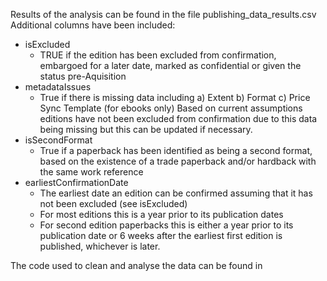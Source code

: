 Results of the analysis can be found in the file publishing_data_results.csv
Additional columns have been included:
- isExcluded
    - TRUE if the edition has been excluded from confirmation, embargoed for a later date, marked as confidential or given the        status pre-Aquisition
- metadataIssues
    - True if there is missing data including
          a)	Extent
          b)	Format
          c)	Price Sync Template (for ebooks only) 
      Based on current assumptions editions have not been excluded from confirmation due to this data being missing but this         can be updated if necessary.
- isSecondFormat
    - True if a paperback has been identified as being a second format, based on the existence of a trade paperback and/or           hardback with the same work reference
- earliestConfirmationDate
    - The earliest date an edition can be confirmed assuming that it has not been excluded (see isExcluded)
    - For most editions this is a year prior to its publication dates
    - For second edition paperbacks this is either a year prior to its publication date or 6 weeks after the earliest first          edition is published, whichever is later.
      
 The code used to clean and analyse the data can be found in

